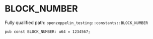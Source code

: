 # BLOCK_NUMBER

Fully qualified path: `openzeppelin_testing::constants::BLOCK_NUMBER`

<pre><code class="language-rust">pub const BLOCK_NUMBER: u64 = 1234567;</code></pre>

